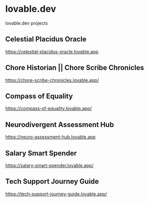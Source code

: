 # lovable.dev
lovable.dev projects

## Celestial Placidus Oracle
<a href="https://celestial-placidus-oracle.lovable.app" target="_blank">https://celestial-placidus-oracle.lovable.app</a>

## Chore Historian || Chore Scribe Chronicles
<a href="https://chore-scribe-chronicles.lovable.app/" target="_blank">https://chore-scribe-chronicles.lovable.app/</a>


## Compass of Equality
<a href="https://compass-of-equality.lovable.app/" target="_blank">https://compass-of-equality.lovable.app/</a>

## Neurodivergent Assessment Hub
<a href="https://neuro-assessment-hub.lovable.app" target="_blank">https://neuro-assessment-hub.lovable.app</a>

## Salary Smart Spender
<a href="https://salary-smart-spender.lovable.app/" target="_blank">https://salary-smart-spender.lovable.app/</a>

## Tech Support Journey Guide
<a href="https://tech-support-journey-guide.lovable.app/" target="_blank">https://tech-support-journey-guide.lovable.app/</a>


